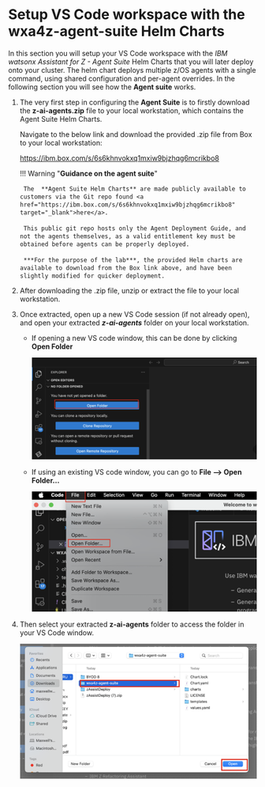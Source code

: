 # Setup VS Code workspace with the **wxa4z-agent-suite** Helm Charts

In this section you will setup your VS Code workspace with the *IBM watsonx Assistant for Z - Agent Suite* Helm Charts that you will later deploy onto your cluster. The helm chart deploys multiple z/OS agents with a single command, using shared configuration and per-agent overrides. In the following section you will see how the **Agent suite** works.

1. The very first step in configuring the **Agent Suite** is to firstly download the **z-ai-agents.zip** file to your local workstation, which contains the Agent Suite Helm Charts.

    Navigate to the below link and download the provided .zip file from Box to your local workstation:

    <a href="https://ibm.box.com/s/6s6khnvokxq1mxiw9bjzhqg6mcrikbo8" target="_blank">https://ibm.box.com/s/6s6khnvokxq1mxiw9bjzhqg6mcrikbo8</a>

    !!! Warning "**Guidance on the agent suite**"

        The  **Agent Suite Helm Charts** are made publicly available to customers via the Git repo found <a href="https://ibm.box.com/s/6s6khnvokxq1mxiw9bjzhqg6mcrikbo8" target="_blank">here</a>.

        This public git repo hosts only the Agent Deployment Guide, and not the agents themselves, as a valid entitlement key must be obtained before agents can be properly deployed.

        ***For the purpose of the lab***, the provided Helm charts are available to download from the Box link above, and have been slightly modified for quicker deployment.

2. After downloading the .zip file, unzip or extract the file to your local workstation.

3. Once extracted, open up a new VS Code session (if not already open), and open your extracted ***z-ai-agents*** folder on your local workstation.
   
    * If opening a new VS code window, this can be done by clicking **Open Folder**
    
        ![](_attachments/setup1.png)

    * If using an existing VS code window, you can go to **File --> Open Folder...**
  
        ![](_attachments/setup2.png)

4. Then select your extracted **z-ai-agents** folder to access the folder in your VS Code window.

    ![](_attachments/setup3.png)


    